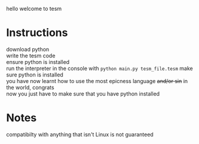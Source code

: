 hello welcome to tesm  
# Instructions
download python  
write the tesm code  
ensure python is installed  
run the interpreter in the console with `python main.py tesm_file.tesm`
make sure python is installed    
you have now learnt how to use the most epicness language ~~and/or sin~~ in the world, congrats  
now you just have to make sure that you have python installed  
# Notes
compatibilty with anything that isn't Linux is not guaranteed 
